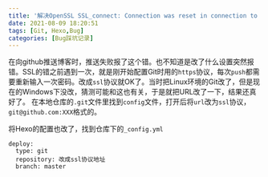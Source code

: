 ```yaml
---
title: '解决OpenSSL SSL_connect: Connection was reset in connection to github.com:443'
date: 2021-08-09 18:20:51
tags: [Git, Hexo,Bug]
categories: [Bug踩坑记录]
---
```

在向github推送博客时，推送失败报了这个错。也不知道是改了什么设置突然报错。SSL的错之前遇到一次，就是刚开始配置Git时用的`https`协议，每次`push`都需要重新输入一次密码。改成`ssl`协议就OK了。当时把Linux环境的Git改了，但是现在的Windows下没改，猜测可能和这也有关，于是就把URL改了一下，结果还真好了。
在本地仓库的`.git`文件里找到`config`文件，打开后将`url`改为`ssl`协议，`git@github.com:XXX`格式的。

将Hexo的配置也改了，找到仓库下的`_config.yml`
```
deploy:
  type: git
  repository: 改成ssl协议地址
  branch: master
```